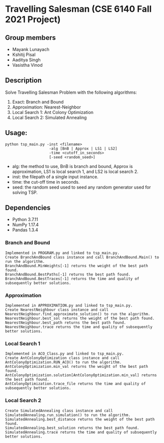 # Travelling Salesman (CSE 6140 Fall 2021 Project)


## Group members
- Mayank Lunayach 
- Kshitij Pisal
- Aaditya Singh
- Vasistha Vinod


## Description
Solve Travelling Salesman Problem with the following algorithms:  
1. Exact: Branch and Bound
2. Approximation: Nearest-Neighbor
3. Local Search 1: Ant Colony Optimization
4. Local Search 2: Simulated Annealing


## Usage:
```
python tsp_main.py -inst <filename>
                    -alg [BnB | Approx | LS1 | LS2]
                    -time <cutoff_in_seconds>
                    [-seed <random_seed>]
```  
- alg: the method to use, BnB is branch and bound, Approx is approximation, LS1 is local search 1, and LS2 is local search 2.
- inst: the filepath of a single input instance.
- time: the cut-off time in seconds.
- seed: the random seed used to seed any random generator used for solving TSP.


## Dependencies
- Python  3.7.11
- NumPy 1.17.4
- Pandas  1.3.4  


### Branch and Bound
    Implemented in PROGRAM.py and linked to tsp_main.py.
    Create BranchAndBound class instance and call BranchAndBound.Main() to run the algorithm.
    BranchAndBound.MinWeights[-1] returns the weight of the best path found.
    BranchAndBound.BestPaths[-1] returns the best path found.
    BranchAndBound.BestTraces[-1] returns the time and quality of subsequently better solutions.
    
    
### Approximation
    Implemented in APPROXIMATION.py and linked to tsp_main.py.
    Create NearestNeighbour class instance and call NearestNeighbour.find_approximate_solution() to run the algorithm.
    NearestNeighbour.best_sol returns the weight of the best path found.
    NearestNeighbour.best_path returns the best path found.
    NearestNeighbour.trace returns the time and quality of subsequently better solutions.
    
    
### Local Search 1
    Implemented in ACO_Class.py and linked to tsp_main.py.
    Create AntColonyOptimization class instance and call AntColonyOptimization.RUN_ACO() to run the algorithm.
    AntColonyOptimization.min_val returns the weight of the best path found.
    AntColonyOptimization.solution[AntColonyOptimization.min_val] returns the best path found.
    AntColonyOptimization.trace_file returns the time and quality of subsequently better solutions.
    
    
### Local Search 2
    Create SimulatedAnnealing class instance and call SimulatedAnnealing.run_simulation() to run the algorithm.
    SimulatedAnnealing.best_distance returns the weight of the best path found.
    SimulatedAnnealing.best_solution returns the best path found.
    SimulatedAnnealing.trace returns the time and quality of subsequently better solutions.